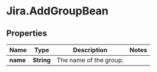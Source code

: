 # Jira.AddGroupBean

## Properties

Name | Type | Description | Notes
------------ | ------------- | ------------- | -------------
**name** | **String** | The name of the group. | 


